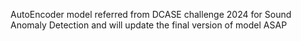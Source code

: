 AutoEncoder model referred from DCASE challenge 2024 for Sound Anomaly Detection and will update the final version of model ASAP
